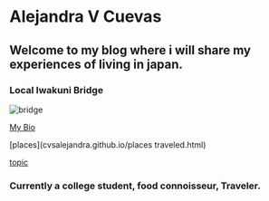 # Alejandra V Cuevas 
##  Welcome to my blog where i will share my experiences of living in japan.
### Local Iwakuni Bridge 

![bridge](http://www.japan-guide.com/g2/6177_03.jpg)

[My Bio](bio.html)

[places](cvsalejandra.github.io/places traveled.html) 


[topic](topic.html) 


### Currently a college student, food connoisseur, Traveler. 



